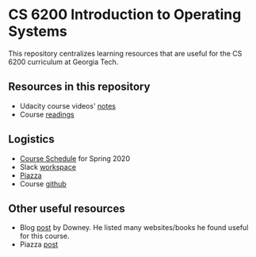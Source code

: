 # CS 6200 Introduction to Operating Systems

This repository centralizes learning resources that are useful for the CS 6200 curriculum at Georgia Tech.

## Resources in this repository

- Udacity course videos' [notes](/notes/README.md)
- Course [readings](/papers)

## Logistics

- [Course Schedule](https://docs.google.com/spreadsheets/d/1W7eVQrNGW0EHFIZ6ZiOP1yzI80bT5eWyIRZK4OOyp5E/edit#gid=1868198252) for Spring 2020
- Slack [workspace](omscs6200.slack.com)
- [Piazza](https://piazza.com/class/k51tqk6j5hf59j)
- Course [github](https://github.gatech.edu/gios-spr-20/environment)

## Other useful resources

- Blog [post](https://downey.io/blog/learning-operating-systems-and-c-programming) by Downey. He listed many websites/books he found useful for this course.
- Piazza [post](https://piazza.com/class/k51tqk6j5hf59j?cid=25)
